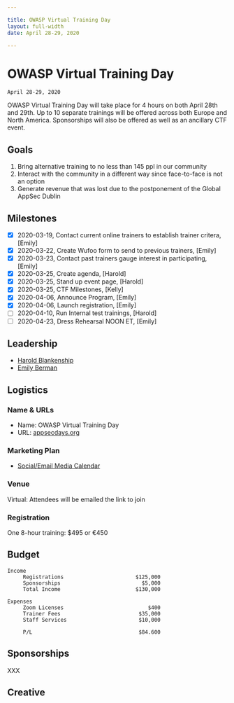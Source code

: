 ```yaml
---

title: OWASP Virtual Training Day
layout: full-width
date: April 28-29, 2020

---
```


# OWASP Virtual Training Day
  
```
April 28-29, 2020

```

OWASP Virtual Training Day will take place for 4 hours on both April 28th and 29th. Up to 10 separate trainings will be offered across both Europe and North America. Sponsorships will also be offered as well as an ancillary CTF event.

## Goals

1. Bring alternative training to no less than 145 ppl in our community
2. Interact with the community in a different way since face-to-face is not an option 
3. Generate revenue that was lost due to the postponement of the Global AppSec Dublin


## Milestones

- [x] 2020-03-19, Contact current online trainers to establish trainer critera, [Emily]
- [x] 2020-03-22, Create Wufoo form to send to previous trainers, [Emily]
- [x] 2020-03-23, Contact past trainers gauge interest in participating, [Emily]
- [x] 2020-03-25, Create agenda, [Harold]
- [x] 2020-03-25, Stand up event page, [Harold]
- [x] 2020-03-25, CTF Milestones, [Kelly]
- [x] 2020-04-06, Announce Program, [Emily]
- [x] 2020-04-06, Launch registration, [Emily]
- [ ] 2020-04-10, Run Internal test trainings, [Harold]
- [ ] 2020-04-23, Dress Rehearsal NOON ET, [Emily]

## Leadership

* [Harold Blankenship](mailto:harold.blankenship@owasp.com?subject=An%20Interesting%20Email)
* [Emily Berman](mailto:emily.berman@owasp.com?subject=An%20Interesting%20Email)

## Logistics

### Name & URLs

* Name: OWASP Virtual Training Day
* URL: [appsecdays.org](https://appsecdays.org)

### Marketing Plan

* [Social/Email Media Calendar](https://docs.google.com/spreadsheets/d/1_3es_9PE_6MxSAVERRieDC80zjqqRbFrTaGfEbxIzQE/edit?ts=5e9759d0#gid=0)

### Venue

Virtual: Attendees will be emailed the link to join

### Registration 

One 8-hour training: $495 or €450

## Budget 

```
Income                                            
     Registrations                       $125,000
     Sponsorships                          $5,000
     Total Income                        $130,000
                                                  
Expenses                                                                           
     Zoom Licenses                           $400
     Trainer Fees                         $35,000
     Staff Services                       $10,000
                                                  
     P/L                                  $84.600
```

## Sponsorships

XXX

## Creative

